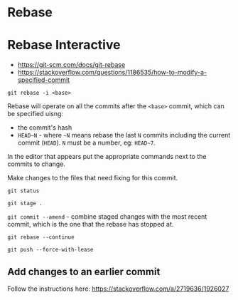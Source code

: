 # Rebase

# Rebase Interactive

- https://git-scm.com/docs/git-rebase
- https://stackoverflow.com/questions/1186535/how-to-modify-a-specified-commit

`git rebase -i <base>`

Rebase will operate on all the commits after the `<base>` commit, which can be specified uisng:
- the commit's hash
- `HEAD~N` - where `~N` means rebase the last `N` commits including the current commit (`HEAD`). `N` must be a number, eg: `HEAD~7`.

In the editor that appears put the appropriate commands next to the commits to change.

Make changes to the files that need fixing for this commit.

`git status`

`git stage .`

`git commit --amend` - combine staged changes with the most recent commit, which is the one that the rebase has stopped at.

`git rebase --continue`

`git push --force-with-lease`


## Add changes to an earlier commit

Follow the instructions here: https://stackoverflow.com/a/2719636/1926027

